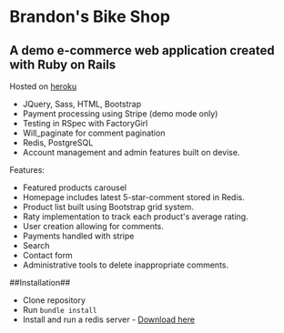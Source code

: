 # Brandon's Bike Shop
## A demo e-commerce web application created with Ruby on Rails

Hosted on [heroku](https://brandonsbikes.herokuapp.com)

+ JQuery, Sass, HTML, Bootstrap
+ Payment processing using Stripe (demo mode only)
+ Testing in RSpec with FactoryGirl
+ Will_paginate for comment pagination
+ Redis, PostgreSQL
+ Account management and admin features built on devise.

Features:

+ Featured products carousel
+ Homepage includes latest 5-star-comment stored in Redis.
+ Product list built using Bootstrap grid system.
+ Raty implementation to track each product's average rating.
+ User creation allowing for comments.
+ Payments handled with stripe
+ Search
+ Contact form
+ Administrative tools to delete inappropriate comments.

##Installation##
+ Clone repository
+ Run `bundle install`
+ Install and run a redis server - [Download here](https://redis.io/download)
